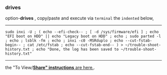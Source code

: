 ### drives
option-**drives** , copy/paste and execute via `terminal` the `indented` below,
***
`
sudo inxi -U ;
(
 echo --efi-check-- ;
 [ -d /sys/firmware/efi ] ;
 echo "EFI boot on HDD" || echo "Legacy boot on HDD" ;
 echo ;
 sudo parted -l ;
 echo ;
 lsblk -fm ;
 echo ;
 inxi -c0 -MSRduplo ;
 echo --cut-fstab-begin-- ;
 cat /etc/fstab ;
 echo --cut-fstab-end--
) > ~/trouble-shoot-history.txt ;
 echo "Done, the log has been saved to ~/trouble-shoot-history.txt"
`
***
the "To View/[**Share" instructions** are here.](https://github.com/two-dogs/the-kennel/blob/master/to-share.md).
